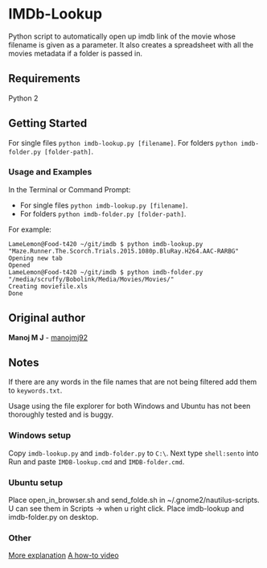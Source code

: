 
# IMDb-Lookup
Python script to automatically open up imdb link of the movie whose filename is given as a parameter. It also creates a spreadsheet with all the movies metadata if a folder is passed in.

## Requirements
Python 2

## Getting Started
For single files `python imdb-lookup.py [filename]`.
For folders `python imdb-folder.py [folder-path]`.

### Usage and Examples
In the Terminal or Command Prompt:
* For single files `python imdb-lookup.py [filename]`.
* For folders `python imdb-folder.py [folder-path]`.

For example:
```
LameLemon@Food-t420 ~/git/imdb $ python imdb-lookup.py "Maze.Runner.The.Scorch.Trials.2015.1080p.BluRay.H264.AAC-RARBG"
Opening new tab
Opened
LameLemon@Food-t420 ~/git/imdb $ python imdb-folder.py "/media/scruffy/Bobolink/Media/Movies/Movies/"
Creating moviefile.xls
Done
```

## Original author
**Manoj M J** - [manojmj92](https://github.com/manojmj92)

## Notes
If there are any words in the file names that are not being filtered add them to `keywords.txt`.

Usage using the file explorer for both Windows and Ubuntu has not been thoroughly tested and is buggy.
### Windows setup

Copy `imdb-lookup.py` and `imdb-folder.py` to `C:\`. Next type `shell:sento` into Run and paste `IMDB-lookup.cmd` and `IMDB-folder.cmd`.

### Ubuntu setup
Place open_in_browser.sh and send_folde.sh in ~/.gnome2/nautilus-scripts. U can see them in Scripts -> when u right click.
Place imdb-lookup and imdb-folder.py on desktop.

### Other
[More explanation](http://qr.ae/GxOcx)
[A how-to video](http://youtu.be/JANNcimQGyk)

